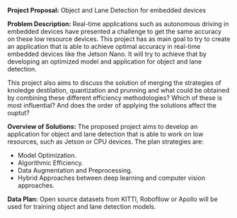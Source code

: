 **Project Proposal:** Object and Lane Detection for embedded devices

**Problem Description:**
Real-time applications such as autonomous driving in embedded devices have presented a challenge to get the same accuracy on these low resource devices. This project has as main goal to try to create an application that is able to achieve optimal accuracy in real-time embedded devices like the Jetson Nano. It will try to achieve that by developing an optimized model and application for object and lane detection.

This project also aims to discuss the solution of merging the strategies of knoledge destilation, quantization and prunning and what could be obtained by combining these different efficiency methodologies? Which of these is most influential? And does the order of applying the solutions affect the ouptut?

**Overview of Solutions:**
The proposed project aims to develop an application for object and lane detection that is able to work on low resources, such as Jetson or CPU devices. The plan strategies are: 

- Model Optimization.
- Algorithmic Efficiency.
- Data Augmentation and Preprocessing.
- Hybrid Approaches between deep learning and computer vision approaches.



**Data Plan:**
Open source datasets from KITTI, Robofllow or Apollo will be used for training object and lane detection models.

